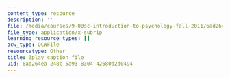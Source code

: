 ```yaml
---
content_type: resource
description: ''
file: /media/courses/9-00sc-introduction-to-psychology-fall-2011/6ad264ea248c5a93830442680d2d0494_qZdm4mpQA_8.vtt
file_type: application/x-subrip
learning_resource_types: []
ocw_type: OCWFile
resourcetype: Other
title: 3play caption file
uid: 6ad264ea-248c-5a93-8304-42680d2d0494
---
```

